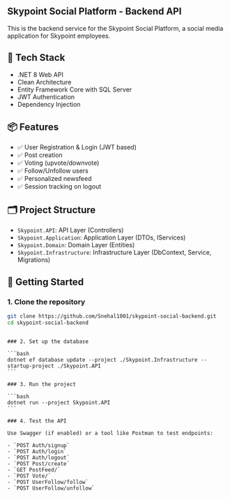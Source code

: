 ## Skypoint Social Platform - Backend API

This is the backend service for the Skypoint Social Platform, a social media application for Skypoint employees.

## 🚀 Tech Stack

- .NET 8 Web API
- Clean Architecture
- Entity Framework Core with SQL Server
- JWT Authentication
- Dependency Injection

## 📦 Features

- ✅ User Registration & Login (JWT based)
- ✅ Post creation
- ✅ Voting (upvote/downvote)
- ✅ Follow/Unfollow users
- ✅ Personalized newsfeed
- ✅ Session tracking on logout

## 🗂 Project Structure

- `Skypoint.API`: API Layer (Controllers)
- `Skypoint.Application`: Application Layer (DTOs, IServices)
- `Skypoint.Domain`: Domain Layer (Entities)
- `Skypoint.Infrastructure`: Infrastructure Layer (DbContext, Service, Migrations)

## 🔧 Getting Started

### 1. Clone the repository

```bash
git clone https://github.com/Snehal1001/skypoint-social-backend.git
cd skypoint-social-backend
```

````

### 2. Set up the database

```bash
dotnet ef database update --project ./Skypoint.Infrastructure --startup-project ./Skypoint.API
```

### 3. Run the project

```bash
dotnet run --project Skypoint.API
```

### 4. Test the API

Use Swagger (if enabled) or a tool like Postman to test endpoints:

- `POST Auth/signup`
- `POST Auth/login`
- `POST Auth/logout`
- `POST Post/create`
- `GET PostFeed/`
- `POST Vote/`
- `POST UserFollow/follow`
- `POST UserFollow/unfollow`
````
